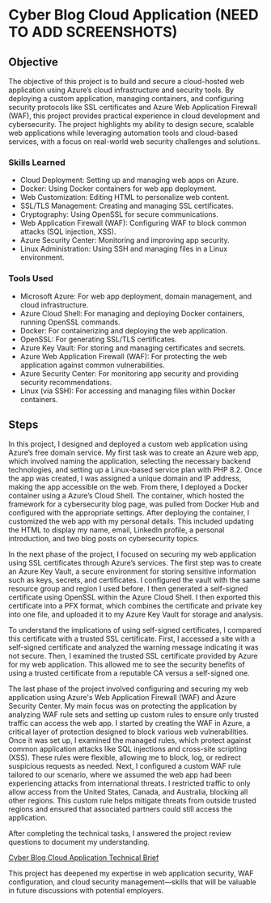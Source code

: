 # Cyber Blog Cloud Application (NEED TO ADD SCREENSHOTS)

## Objective

The objective of this project is to build and secure a cloud-hosted web application using Azure’s cloud infrastructure and security tools. By deploying a custom application, managing containers, and configuring security protocols like SSL certificates and Azure Web Application Firewall (WAF), this project provides practical experience in cloud development and cybersecurity. The project highlights my ability to design secure, scalable web applications while leveraging automation tools and cloud-based services, with a focus on real-world web security challenges and solutions.

### Skills Learned

- Cloud Deployment: Setting up and managing web apps on Azure.
- Docker: Using Docker containers for web app deployment.
- Web Customization: Editing HTML to personalize web content.
- SSL/TLS Management: Creating and managing SSL certificates.
- Cryptography: Using OpenSSL for secure communications.
- Web Application Firewall (WAF): Configuring WAF to block common attacks (SQL injection, XSS).
- Azure Security Center: Monitoring and improving app security.
- Linux Administration: Using SSH and managing files in a Linux environment.

### Tools Used

- Microsoft Azure: For web app deployment, domain management, and cloud infrastructure.
- Azure Cloud Shell: For managing and deploying Docker containers, running OpenSSL commands.
- Docker: For containerizing and deploying the web application.
- OpenSSL: For generating SSL/TLS certificates.
- Azure Key Vault: For storing and managing certificates and secrets.
- Azure Web Application Firewall (WAF): For protecting the web application against common vulnerabilities.
- Azure Security Center: For monitoring app security and providing security recommendations.
- Linux (via SSH): For accessing and managing files within Docker containers.


## Steps

In this project, I designed and deployed a custom web application using Azure’s free domain service. My first task was to create an Azure web app, which involved naming the application, selecting the necessary backend technologies, and setting up a Linux-based service plan with PHP 8.2. Once the app was created, I was assigned a unique domain and IP address, making the app accessible on the web. From there, I deployed a Docker container using a Azure’s Cloud Shell. The container, which hosted the framework for a cybersecurity blog page, was pulled from Docker Hub and configured with the appropriate settings. After deploying the container, I customized the web app with my personal details. This included updating the HTML to display my name, email, LinkedIn profile, a personal introduction, and two blog posts on cybersecurity topics.

In the next phase of the project, I focused on securing my web application using SSL certificates through Azure’s services. The first step was to create an Azure Key Vault, a secure environment for storing sensitive information such as keys, secrets, and certificates. I configured the vault with the same resource group and region I used before. I then generated a self-signed certificate using OpenSSL within the Azure Cloud Shell. I then exported this certificate into a PFX format, which combines the certificate and private key into one file, and uploaded it to my Azure Key Vault for storage and analysis.

To understand the implications of using self-signed certificates, I compared this certificate with a trusted SSL certificate. First, I accessed a site with a self-signed certificate and analyzed the warning message indicating it was not secure. Then, I examined the trusted SSL certificate provided by Azure for my web application. This allowed me to see the security benefits of using a trusted certificate from a reputable CA versus a self-signed one.

The last phase of the project involved configuring and securing my web application using Azure's Web Application Firewall (WAF) and Azure Security Center. My main focus was on protecting the application by analyzing WAF rule sets and setting up custom rules to ensure only trusted traffic can access the web app. I started by creating the WAF in Azure, a critical layer of protection designed to block various web vulnerabilities. Once it was set up, I examined the managed rules, which protect against common application attacks like SQL injections and cross-site scripting (XSS). These rules were flexible, allowing me to block, log, or redirect suspicious requests as needed. Next, I configured a custom WAF rule tailored to our scenario, where we assumed the web app had been experiencing attacks from international threats. I restricted traffic to only allow access from the United States, Canada, and Australia, blocking all other regions. This custom rule helps mitigate threats from outside trusted regions and ensured that associated partners could still access the application.

After completing the technical tasks, I answered the project review questions to document my understanding.

<a href="https://github.com/ThatBrownGuy101/Cyber-Blog-Cloud-Application/blob/main/Cyber%20Blog%20Cloud%20Application%20Technical%20Brief.docx">Cyber Blog Cloud Application Technical Brief</a>

This project has deepened my expertise in web application security, WAF configuration, and cloud security management—skills that will be valuable in future discussions with potential employers.
